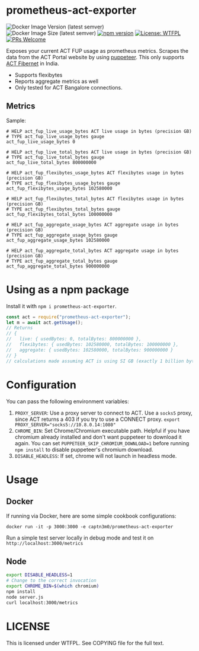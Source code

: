 # prometheus-act-exporter

![Docker Image Version (latest semver)](https://img.shields.io/docker/v/captn3m0/prometheus-act-exporter) ![Docker Image Size (latest semver)](https://img.shields.io/docker/image-size/captn3m0/prometheus-act-exporter) [![npm version](https://badge.fury.io/js/prometheus-act-exporter.svg)](https://badge.fury.io/js/prometheus-act-exporter) [![License: WTFPL](https://img.shields.io/badge/License-WTFPL-blue.svg)](http://www.wtfpl.net/) [![PRs Welcome](https://img.shields.io/badge/PRs-welcome-brightgreen.svg)](http://makeapullrequest.com)

Exposes your current ACT FUP usage as prometheus metrics. Scrapes the data from the ACT Portal website by using [puppeteer](https://developers.google.com/web/tools/puppeteer/). This only supports [ACT Fibernet](https://www.actcorp.in/) in India.

- Supports flexibytes
- Reports aggregate metrics as well
- Only tested for ACT Bangalore connections.

## Metrics

Sample:

```
# HELP act_fup_live_usage_bytes ACT live usage in bytes (precision GB)
# TYPE act_fup_live_usage_bytes gauge
act_fup_live_usage_bytes 0

# HELP act_fup_live_total_bytes ACT live usage in bytes (precision GB)
# TYPE act_fup_live_total_bytes gauge
act_fup_live_total_bytes 800000000

# HELP act_fup_flexibytes_usage_bytes ACT flexibytes usage in bytes (precision GB)
# TYPE act_fup_flexibytes_usage_bytes gauge
act_fup_flexibytes_usage_bytes 102580000

# HELP act_fup_flexibytes_total_bytes ACT flexibytes usage in bytes (precision GB)
# TYPE act_fup_flexibytes_total_bytes gauge
act_fup_flexibytes_total_bytes 100000000

# HELP act_fup_aggregate_usage_bytes ACT aggregate usage in bytes (precision GB)
# TYPE act_fup_aggregate_usage_bytes gauge
act_fup_aggregate_usage_bytes 102580000

# HELP act_fup_aggregate_total_bytes ACT aggregate usage in bytes (precision GB)
# TYPE act_fup_aggregate_total_bytes gauge
act_fup_aggregate_total_bytes 900000000
```

# Using as a npm package

Install it with `npm i prometheus-act-exporter`.

```js
const act = require("prometheus-act-exporter");
let m = await act.getUsage();
// Returns
// {
//   live: { usedBytes: 0, totalBytes: 800000000 },
//   flexibytes: { usedBytes: 102580000, totalBytes: 100000000 },
//   aggregate: { usedBytes: 102580000, totalBytes: 900000000 }
// }
// calculations made assuming ACT is using SI GB (exactly 1 billion bytes)
```

# Configuration

You can pass the following environment variables:

1.  `PROXY_SERVER`: Use a proxy server to connect to ACT. Use a `socks5` proxy, since ACT returns a 403 if you try to use a CONNECT proxy. `export PROXY_SERVER="socks5://10.8.0.14:1080"`
2.  `CHROME_BIN`: Set Chrome/Chromium executable path. Helpful if you have chromium already installed and don't want puppeteer to download it again. You can set `PUPPETEER_SKIP_CHROMIUM_DOWNLOAD=1` before running `npm install` to disable puppeteer's chromium download.
3.  `DISABLE_HEADLESS`: If set, chrome will not launch in headless mode.

# Usage

## Docker

If running via Docker, here are some simple cookbook configurations:

`docker run -it -p 3000:3000 -e captn3m0/prometheus-act-exporter`

Run a simple test server locally in debug mode and test it on `http://localhost:3000/metrics`

## Node

```sh
export DISABLE_HEADLESS=1
# Change to the correct invocation
export CHROME_BIN=$(which chromium)
npm install
node server.js
curl localhost:3000/metrics
```

# LICENSE

This is licensed under WTFPL. See COPYING file for the full text.

